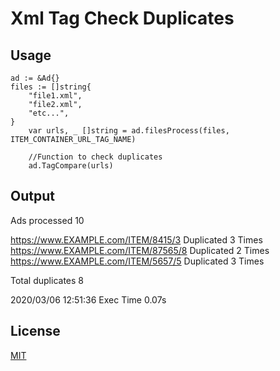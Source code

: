 # Xml Tag Check Duplicates

## Usage

```golang
ad := &Ad{}
files := []string{
	"file1.xml",
	"file2.xml",
    "etc...",
}
	var urls, _ []string = ad.filesProcess(files, ITEM_CONTAINER_URL_TAG_NAME)

    //Function to check duplicates
	ad.TagCompare(urls)
```

## Output

Ads processed 10 

https://www.EXAMPLE.com/ITEM/8415/3 Duplicated 3 Times<br/>
https://www.EXAMPLE.com/ITEM/87565/8 Duplicated 2 Times<br/>
https://www.EXAMPLE.com/ITEM/5657/5 Duplicated 3 Times<br/>

Total duplicates 8

2020/03/06 12:51:36 Exec Time 0.07s

## License
[MIT](https://choosealicense.com/licenses/mit/)
